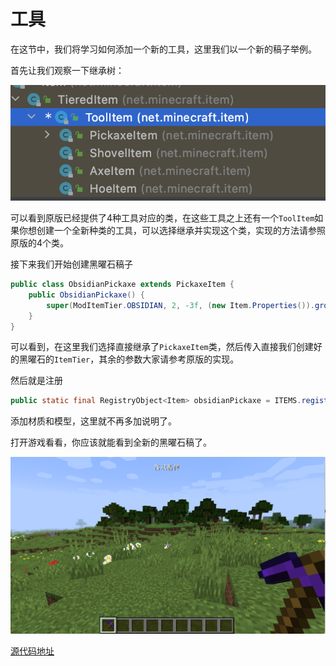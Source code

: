 # 工具

在这节中，我们将学习如何添加一个新的工具，这里我们以一个新的稿子举例。

首先让我们观察一下继承树：

![image-20200928183235878](tool.assets/image-20200928183235878.png)

可以看到原版已经提供了4种工具对应的类，在这些工具之上还有一个`ToolItem`如果你想创建一个全新种类的工具，可以选择继承并实现这个类，实现的方法请参照原版的4个类。

接下来我们开始创建黑曜石稿子

```java
public class ObsidianPickaxe extends PickaxeItem {
    public ObsidianPickaxe() {
        super(ModItemTier.OBSIDIAN, 2, -3f, (new Item.Properties()).group(ModGroup.itemGroup));
    }
}
```

可以看到，在这里我们选择直接继承了`PickaxeItem`类，然后传入直接我们创建好的黑曜石的`ItemTier`，其余的参数大家请参考原版的实现。

然后就是注册

```java
public static final RegistryObject<Item> obsidianPickaxe = ITEMS.register("obsidian_pickaxe", ObsidianPickaxe::new);
```

添加材质和模型，这里就不再多加说明了。

打开游戏看看，你应该就能看到全新的黑曜石稿了。

![image-20200928183155484](tool.assets/image-20200928183155484.png)

[源代码地址](https://github.com/FledgeXu/BosonSourceCode/tree/master/src/main/java/com/tutorial/boson/tool)